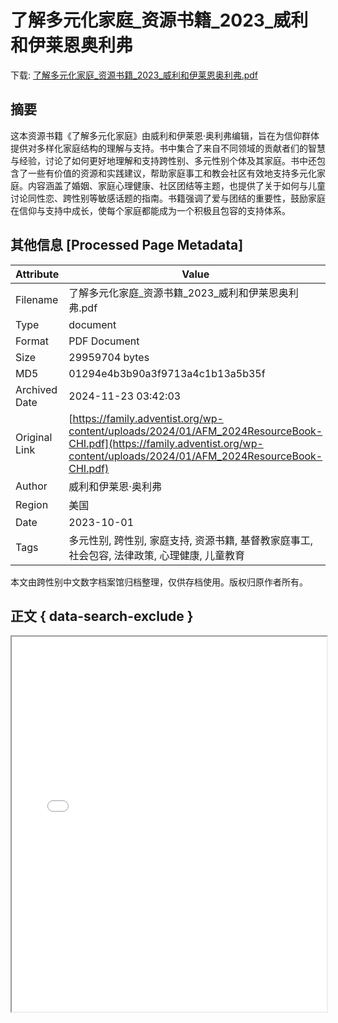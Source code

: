 # 了解多元化家庭_资源书籍_2023_威利和伊莱恩奥利弗

<!-- tcd_download_link -->
下载: <a href="../了解多元化家庭_资源书籍_2023_威利和伊莱恩奥利弗.pdf" download>了解多元化家庭_资源书籍_2023_威利和伊莱恩奥利弗.pdf</a>
<!-- tcd_download_link_end -->

## 摘要

<!-- tcd_abstract -->
这本资源书籍《了解多元化家庭》由威利和伊莱恩·奥利弗编辑，旨在为信仰群体提供对多样化家庭结构的理解与支持。书中集合了来自不同领域的贡献者们的智慧与经验，讨论了如何更好地理解和支持跨性别、多元性别个体及其家庭。书中还包含了一些有价值的资源和实践建议，帮助家庭事工和教会社区有效地支持多元化家庭。内容涵盖了婚姻、家庭心理健康、社区团结等主题，也提供了关于如何与儿童讨论同性恋、跨性别等敏感话题的指南。书籍强调了爱与团结的重要性，鼓励家庭在信仰与支持中成长，使每个家庭都能成为一个积极且包容的支持体系。

<!-- tcd_abstract_end -->

## 其他信息 [Processed Page Metadata]

| Attribute       | Value                                  |
|-----------------|----------------------------------------|
| Filename        | 了解多元化家庭_资源书籍_2023_威利和伊莱恩奥利弗.pdf                             |
| Type            | document                                 |
| Format          | PDF Document                               |
| Size            | 29959704 bytes                           |
| MD5             | 01294e4b3b90a3f9713a4c1b13a5b35f                                  |
| Archived Date   | 2024-11-23 03:42:03                             |
| Original Link   | [https://family.adventist.org/wp-content/uploads/2024/01/AFM_2024ResourceBook-CHI.pdf](https://family.adventist.org/wp-content/uploads/2024/01/AFM_2024ResourceBook-CHI.pdf)                         |
| Author          | 威利和伊莱恩·奥利弗                               |
| Region          | 美国                               |
| Date            | 2023-10-01                                 |
| Tags            | 多元性别, 跨性别, 家庭支持, 资源书籍, 基督教家庭事工, 社会包容, 法律政策, 心理健康, 儿童教育                                 |

本文由跨性别中文数字档案馆归档整理，仅供存档使用。版权归原作者所有。


## 正文 { data-search-exclude }

<!-- tcd_main_text -->
<iframe src="../了解多元化家庭_资源书籍_2023_威利和伊莱恩奥利弗.pdf" width="100%" height="600px">
    <p>无法显示PDF，请下载查看。</p>
</iframe>
<!-- tcd_main_text_end -->

